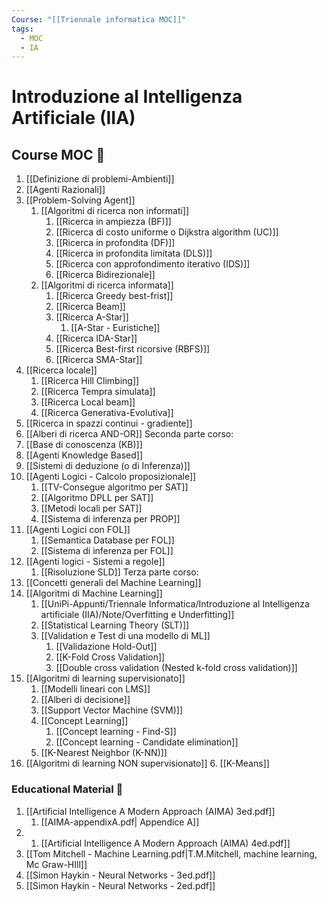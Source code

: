 ```yaml
---
Course: "[[Triennale informatica MOC]]"
tags:
  - MOC
  - IA
---
```


# Introduzione al Intelligenza Artificiale (IIA)

## Course MOC  📒
1. [[Definizione di problemi-Ambienti]]
2. [[Agenti Razionali]]
3. [[Problem-Solving Agent]]
	1. [[Algoritmi di ricerca non informati]]
		1. [[Ricerca in ampiezza (BF)]]
		2. [[Ricerca di costo uniforme o Dijkstra algorithm (UC)]]
		3. [[Ricerca in profondita (DF)]] 
		4. [[Ricerca in profondita limitata (DLS)]] 
		5. [[Ricerca con approfondimento iterativo (IDS)]] 
		6. [[Ricerca Bidirezionale]]
	2. [[Algoritmi di ricerca informata]]
		1. [[Ricerca Greedy best-frist]]
		2. [[Ricerca Beam]]
		3. [[Ricerca A-Star]]
			1. [[A-Star - Euristiche]]
		4. [[Ricerca IDA-Star]]
		5. [[Ricerca Best-first ricorsive (RBFS)]]
		6. [[Ricerca SMA-Star]]
4. [[Ricerca locale]]
	1. [[Ricerca Hill Climbing]]
	2. [[Ricerca Tempra simulata]]
	3. [[Ricerca Local beam]]
	4. [[Ricerca Generativa-Evolutiva]]
5. [[Ricerca in spazzi continui - gradiente]]
6. [[Alberi di ricerca AND-OR]]
Seconda parte corso:
7. [[Base di conoscenza (KB)]]
8. [[Agenti Knowledge Based]]
9. [[Sistemi di deduzione (o di Inferenza)]]
10. [[Agenti Logici - Calcolo proposizionale]]
	1. [[TV-Consegue algoritmo per SAT]]
	2. [[Algoritmo DPLL per SAT]]
	3. [[Metodi locali per SAT]]
	4. [[Sistema di inferenza per PROP]]
11. [[Agenti Logici con FOL]]
	1. [[Semantica Database per FOL]]
	2. [[Sistema di inferenza per FOL]]
12. [[Agenti logici - Sistemi a regole]]
	1. [[Risoluzione SLD]]
Terza parte corso:
13. [[Concetti generali del Machine Learning]]
14. [[Algoritmi di Machine Learning]]
	1. [[UniPi-Appunti/Triennale Informatica/Introduzione al Intelligenza artificiale (IIA)/Note/Overfitting e Underfitting]]
	2. [[Statistical Learning Theory (SLT)]]
	3. [[Validation e Test di una modello di ML]]
		1.  [[Validazione Hold-Out]]
		2. [[K-Fold Cross Validation]]
		3. [[Double cross validation (Nested k-fold cross validation)]]
15. [[Algoritmi di learning supervisionato]]
	1. [[Modelli lineari con LMS]]
	2. [[Alberi di decisione]]
	3. [[Support Vector Machine (SVM)]]
	4. [[Concept Learning]]
		1. [[Concept learning - Find-S]]
		2. [[Concept learning - Candidate elimination]]
	5. [[K-Nearest Neighbor (K-NN)]]
16. [[Algoritmi di learning NON supervisionato]]
	6. [[K-Means]]



### Educational Material 🧱
1. [[Artificial Intelligence A Modern Approach  (AIMA) 3ed.pdf]]
	1. [[AIMA-appendixA.pdf| Appendice A]]
2. 1. [[Artificial Intelligence A Modern Approach  (AIMA) 4ed.pdf]]
3. [[Tom Mitchell - Machine Learning.pdf|T.M.Mitchell, machine learning, Mc Graw-HIll]]
4. [[Simon Haykin - Neural Networks - 3ed.pdf]]
5. [[Simon Haykin - Neural Networks - 2ed.pdf]]